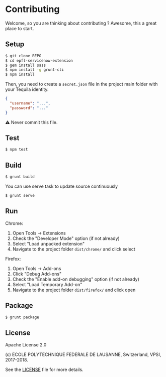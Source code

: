 Contributing
============

Welcome, so you are thinking about contributing ?
Awesome, this a great place to start.

Setup
-----

```bash
$ git clone REPO
$ cd epfl-servicenow-extension
$ gem install sass
$ npm install -g grunt-cli 
$ npm install
```

Then, you need to create a `secret.json` file in the project main folder with
your Tequila identity.

```json
{
  "username": "...",
  "password": "..."
}
```

:warning: Never commit this file.

Test
----

```bash
$ npm test
```

Build
-----

```bash
$ grunt build
```

You can use serve task to update source continuously

```bash
$ grunt serve
```

Run
---

Chrome:

  1. Open Tools -> Extensions
  2. Check the "Developer Mode" option (if not already)
  3. Select "Load unpacked extension"
  4. Navigate to the project folder `dist/chrome/` and click select

Firefox:

  1. Open Tools -> Add-ons
  2. Click "Debug Add-ons"
  3. Check the "Enable add-on debugging" option (if not already)
  4. Select "Load Temporary Add-on"
  5. Navigate to the project folder `dist/firefox/` and click open

Package
-------

```bash
$ grunt package
```

License
-------

Apache License 2.0

(c) ECOLE POLYTECHNIQUE FEDERALE DE LAUSANNE, Switzerland, VPSI, 2017-2018.

See the [LICENSE](LICENSE) file for more details.
